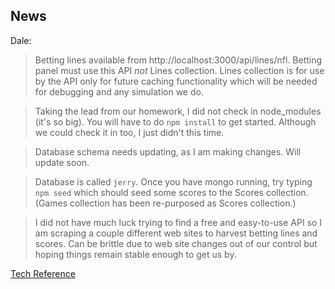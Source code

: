 ## News

Dale:

> Betting lines available from http://localhost:3000/api/lines/nfl. Betting
panel must use this API *not* Lines collection. Lines collection is for
use by the API only for future caching functionality which will be needed
for debugging and any simulation we do.

> Taking the lead from our homework, I did not check in node_modules (it's
so big). You will have to do `npm install` to get started. Although we could
check it in too, I just didn't this time.

> Database schema needs updating, as I am making changes. Will update soon.

> Database is called `jerry`. Once you have mongo running, try typing
`npm seed` which should seed some scores to the Scores collection. (Games
collection has been re-purposed as Scores collection.)

> I did not have much luck trying to find a free and easy-to-use API so I am
scraping a couple different web sites to harvest betting lines and scores. Can
be brittle due to web site changes out of our control but hoping things remain 
stable enough to get us by.

<a href="doc/TechnicalReferenceSportsWagering.md">Tech Reference</a>
